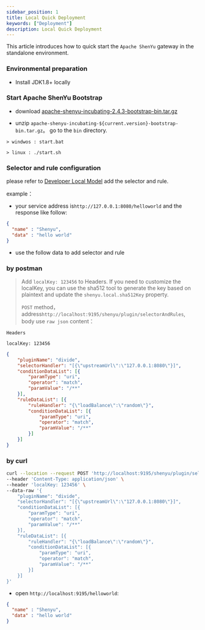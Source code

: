 ```yaml
---
sidebar_position: 1
title: Local Quick Deployment
keywords: ["Deployment"]
description: Local Quick Deployment
---
```


This article introduces how to quick start the `Apache ShenYu` gateway in the standalone environment.

### Environmental preparation

* Install JDK1.8+ locally

### Start Apache ShenYu Bootstrap

* download [apache-shenyu-incubating-2.4.3-bootstrap-bin.tar.gz](https://archive.apache.org/dist/incubator/shenyu/2.4.3/apache-shenyu-incubating-2.4.3-bootstrap-bin.tar.gz)

* unzip `apache-shenyu-incubating-${current.version}-bootstrap-bin.tar.gz`。 go to the `bin` directory.

```
> windwos : start.bat 

> linux : ./start.sh 
```

### Selector and rule configuration

please refer to [Developer Local Model](../developer/local-model#add-selector-and-rules) add the selector and rule.

example：

* your service address is`http://127.0.0.1:8080/helloworld` and the response like follow:

```json
{
  "name" : "Shenyu",
  "data" : "hello world"
}
```

* use the follow data to add selector and rule

### by postman

> Add `localKey: 123456` to Headers. If you need to customize the localKey, you can use the sha512 tool to generate the key based on plaintext and update the `shenyu.local.sha512Key` property.
>
> `POST` method，address`http://localhost:9195/shenyu/plugin/selectorAndRules`, body use `raw json` content：

```
Headers

localKey: 123456
```

```json
{
    "pluginName": "divide",
    "selectorHandler": "[{\"upstreamUrl\":\"127.0.0.1:8080\"}]",
    "conditionDataList": [{
        "paramType": "uri",
        "operator": "match",
        "paramValue": "/**"
    }],
    "ruleDataList": [{
        "ruleHandler": "{\"loadBalance\":\"random\"}",
        "conditionDataList": [{
            "paramType": "uri",
            "operator": "match",
            "paramValue": "/**"
        }]
    }]
}
```

### by curl

```bash
curl --location --request POST 'http://localhost:9195/shenyu/plugin/selectorAndRules' \
--header 'Content-Type: application/json' \
--header 'localKey: 123456' \
--data-raw '{
    "pluginName": "divide",
    "selectorHandler": "[{\"upstreamUrl\":\"127.0.0.1:8080\"}]",
    "conditionDataList": [{
        "paramType": "uri",
        "operator": "match",
        "paramValue": "/**"
    }],
    "ruleDataList": [{
        "ruleHandler": "{\"loadBalance\":\"random\"}",
        "conditionDataList": [{
            "paramType": "uri",
            "operator": "match",
            "paramValue": "/**"
        }]
    }]
}'
```

* open `http://localhost:9195/helloworld`:

```json
{
  "name" : "Shenyu",
  "data" : "hello world"
}
```
